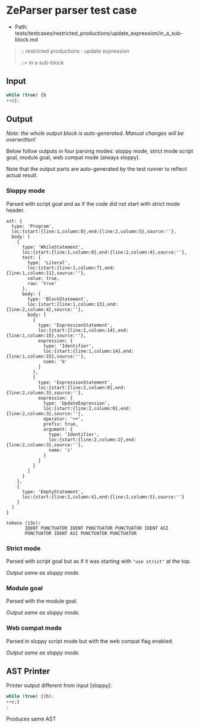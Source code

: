 # ZeParser parser test case

- Path: tests/testcases/restricted_productions/update_expression/in_a_sub-block.md

> :: restricted productions : update expression
>
> ::> in a sub-block

## Input

`````js
while (true) {b
++c};
`````

## Output

_Note: the whole output block is auto-generated. Manual changes will be overwritten!_

Below follow outputs in four parsing modes: sloppy mode, strict mode script goal, module goal, web compat mode (always sloppy).

Note that the output parts are auto-generated by the test runner to reflect actual result.

### Sloppy mode

Parsed with script goal and as if the code did not start with strict mode header.

`````
ast: {
  type: 'Program',
  loc:{start:{line:1,column:0},end:{line:2,column:5},source:''},
  body: [
    {
      type: 'WhileStatement',
      loc:{start:{line:1,column:0},end:{line:2,column:4},source:''},
      test: {
        type: 'Literal',
        loc:{start:{line:1,column:7},end:{line:1,column:11},source:''},
        value: true,
        raw: 'true'
      },
      body: {
        type: 'BlockStatement',
        loc:{start:{line:1,column:13},end:{line:2,column:4},source:''},
        body: [
          {
            type: 'ExpressionStatement',
            loc:{start:{line:1,column:14},end:{line:1,column:15},source:''},
            expression: {
              type: 'Identifier',
              loc:{start:{line:1,column:14},end:{line:1,column:15},source:''},
              name: 'b'
            }
          },
          {
            type: 'ExpressionStatement',
            loc:{start:{line:2,column:0},end:{line:2,column:3},source:''},
            expression: {
              type: 'UpdateExpression',
              loc:{start:{line:2,column:0},end:{line:2,column:3},source:''},
              operator: '++',
              prefix: true,
              argument: {
                type: 'Identifier',
                loc:{start:{line:2,column:2},end:{line:2,column:3},source:''},
                name: 'c'
              }
            }
          }
        ]
      }
    },
    {
      type: 'EmptyStatement',
      loc:{start:{line:2,column:4},end:{line:2,column:5},source:''}
    }
  ]
}

tokens (13x):
       IDENT PUNCTUATOR IDENT PUNCTUATOR PUNCTUATOR IDENT ASI
       PUNCTUATOR IDENT ASI PUNCTUATOR PUNCTUATOR
`````

### Strict mode

Parsed with script goal but as if it was starting with `"use strict"` at the top.

_Output same as sloppy mode._

### Module goal

Parsed with the module goal.

_Output same as sloppy mode._

### Web compat mode

Parsed in sloppy script mode but with the web compat flag enabled.

_Output same as sloppy mode._

## AST Printer

Printer output different from input [sloppy]:

````js
while (true) {(b);
++c;}
;
````

Produces same AST
